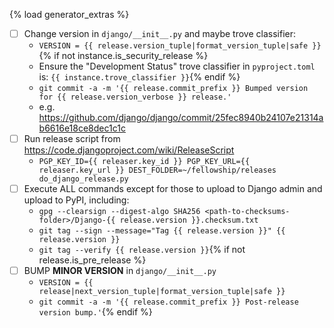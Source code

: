{% load generator_extras %}
- [ ] Change version in `django/__init__.py` and maybe trove classifier:
  - `VERSION = {{ release.version_tuple|format_version_tuple|safe }}`{% if not instance.is_security_release %}
  - Ensure the "Development Status" trove classifier in `pyproject.toml` is: `{{ instance.trove_classifier }}`{% endif %}
  - `git commit -a -m '{{ release.commit_prefix }} Bumped version for {{ release.version_verbose }} release.'`
  - e.g. https://github.com/django/django/commit/25fec8940b24107e21314ab6616e18ce8dec1c1c
- [ ] Run release script from https://code.djangoproject.com/wiki/ReleaseScript
  - `PGP_KEY_ID={{ releaser.key_id }} PGP_KEY_URL={{ releaser.key_url }} DEST_FOLDER=~/fellowship/releases do_django_release.py`
- [ ] Execute ALL commands except for those to upload to Django admin and upload to PyPI, including:
  - `gpg --clearsign --digest-algo SHA256 <path-to-checksums-folder>/Django-{{ release.version }}.checksum.txt`
  - `git tag --sign --message="Tag {{ release.version }}" {{ release.version }}`
  - `git tag --verify {{ release.version }}`{% if not release.is_pre_release %}
- [ ] BUMP **MINOR VERSION** in `django/__init__.py`
  - `VERSION = {{ release|next_version_tuple|format_version_tuple|safe }}`
  - `git commit -a -m '{{ release.commit_prefix }} Post-release version bump.'`{% endif %}
